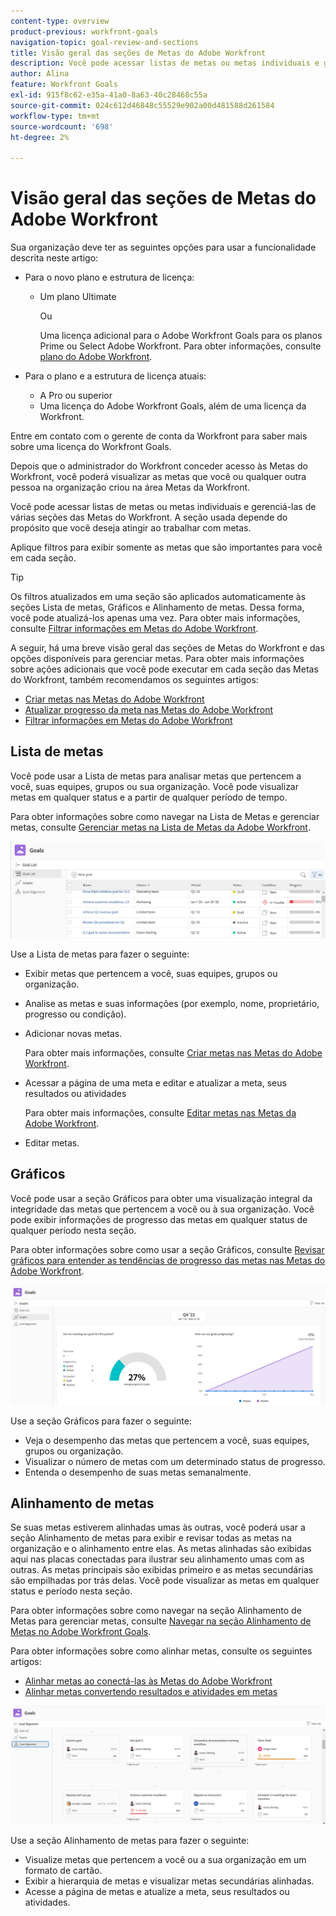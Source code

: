 ```yaml
---
content-type: overview
product-previous: workfront-goals
navigation-topic: goal-review-and-sections
title: Visão geral das seções de Metas do Adobe Workfront
description: Você pode acessar listas de metas ou metas individuais e gerenciá-las de várias seções das Metas do Adobe Workfront. A seção usada depende do propósito que você deseja atingir ao trabalhar com metas.
author: Alina
feature: Workfront Goals
exl-id: 915f8c62-e35a-41a0-8a63-40c28468c55a
source-git-commit: 024c612d46848c55529e902a00d481588d261584
workflow-type: tm+mt
source-wordcount: '698'
ht-degree: 2%

---
```


# Visão geral das seções de Metas do Adobe Workfront

Sua organização deve ter as seguintes opções para usar a funcionalidade descrita neste artigo:

* Para o novo plano e estrutura de licença:

   * Um plano Ultimate

     Ou

     Uma licença adicional para o Adobe Workfront Goals para os planos Prime ou Select Adobe Workfront. Para obter informações, consulte [plano do Adobe Workfront](https://www.workfront.com/plans).

* Para o plano e a estrutura de licença atuais:

   * A Pro ou superior
   * Uma licença do Adobe Workfront Goals, além de uma licença da Workfront.

Entre em contato com o gerente de conta da Workfront para saber mais sobre uma licença do Workfront Goals.

Depois que o administrador do Workfront conceder acesso às Metas do Workfront, você poderá visualizar as metas que você ou qualquer outra pessoa na organização criou na área Metas da Workfront.

Você pode acessar listas de metas ou metas individuais e gerenciá-las de várias seções das Metas do Workfront. A seção usada depende do propósito que você deseja atingir ao trabalhar com metas.

Aplique filtros para exibir somente as metas que são importantes para você em cada seção.

>[!TIP]
>
>Os filtros atualizados em uma seção são aplicados automaticamente às seções Lista de metas, Gráficos e Alinhamento de metas. Dessa forma, você pode atualizá-los apenas uma vez. Para obter mais informações, consulte [Filtrar informações em Metas do Adobe Workfront](../../workfront-goals/goal-management/filter-information-wf-goals.md).

A seguir, há uma breve visão geral das seções de Metas do Workfront e das opções disponíveis para gerenciar metas. Para obter mais informações sobre ações adicionais que você pode executar em cada seção das Metas do Workfront, também recomendamos os seguintes artigos:

* [Criar metas nas Metas do Adobe Workfront](../../workfront-goals/goal-management/create-goals.md)
* [Atualizar progresso da meta nas Metas do Adobe Workfront](../../workfront-goals/goal-review-and-workfront-goals-sections/check-in-goals.md)
* [Filtrar informações em Metas do Adobe Workfront](../../workfront-goals/goal-management/filter-information-wf-goals.md)


## Lista de metas

Você pode usar a Lista de metas para analisar metas que pertencem a você, suas equipes, grupos ou sua organização. Você pode visualizar metas em qualquer status e a partir de qualquer período de tempo.

Para obter informações sobre como navegar na Lista de Metas e gerenciar metas, consulte [Gerenciar metas na Lista de Metas da Adobe Workfront](../../workfront-goals/goal-review-and-workfront-goals-sections/manage-goals-in-goal-list.md).

![](assets/goal-list-unshimmed.png)

Use a Lista de metas para fazer o seguinte:

* Exibir metas que pertencem a você, suas equipes, grupos ou organização.
* Analise as metas e suas informações (por exemplo, nome, proprietário, progresso ou condição).
* Adicionar novas metas.

  Para obter mais informações, consulte [Criar metas nas Metas do Adobe Workfront](../../workfront-goals/goal-management/create-goals.md).

* Acessar a página de uma meta e editar e atualizar a meta, seus resultados ou atividades

  Para obter mais informações, consulte [Editar metas nas Metas da Adobe Workfront](../../workfront-goals/goal-management/edit-goals.md).

* Editar metas.

## Gráficos

Você pode usar a seção Gráficos para obter uma visualização integral da integridade das metas que pertencem a você ou à sua organização. Você pode exibir informações de progresso das metas em qualquer status de qualquer período nesta seção.

Para obter informações sobre como usar a seção Gráficos, consulte [Revisar gráficos para entender as tendências de progresso das metas nas Metas do Adobe Workfront](../../workfront-goals/goal-review-and-workfront-goals-sections/review-goal-graphs.md).

![](assets/graphs-section-unshimmed.png)

Use a seção Gráficos para fazer o seguinte:

* Veja o desempenho das metas que pertencem a você, suas equipes, grupos ou organização.
* Visualizar o número de metas com um determinado status de progresso.
* Entenda o desempenho de suas metas semanalmente.

## Alinhamento de metas

Se suas metas estiverem alinhadas umas às outras, você poderá usar a seção Alinhamento de metas para exibir e revisar todas as metas na organização e o alinhamento entre elas. As metas alinhadas são exibidas aqui nas placas conectadas para ilustrar seu alinhamento umas com as outras. As metas principais são exibidas primeiro e as metas secundárias são empilhadas por trás delas. Você pode visualizar as metas em qualquer status e período nesta seção.

Para obter informações sobre como navegar na seção Alinhamento de Metas para gerenciar metas, consulte [Navegar na seção Alinhamento de Metas no Adobe Workfront Goals](../../workfront-goals/goal-alignment/navigate-goal-alignment-chart.md).

Para obter informações sobre como alinhar metas, consulte os seguintes artigos:

* [Alinhar metas ao conectá-las às Metas do Adobe Workfront](../../workfront-goals/goal-alignment/align-goals-by-connecting-them.md)
* [Alinhar metas convertendo resultados e atividades em metas](../../workfront-goals/goal-alignment/align-goals-by-converting-results-activities.md)

![](assets/goal-alignment-section-unshimmed.png)

Use a seção Alinhamento de metas para fazer o seguinte:

* Visualize metas que pertencem a você ou a sua organização em um formato de cartão.
* Exibir a hierarquia de metas e visualizar metas secundárias alinhadas.
* Acesse a página de metas e atualize a meta, seus resultados ou atividades.

<!--
## Pulse

<span class="preview"> The Pulse section has been removed from the Preview environment and will be removed from Workfront Goals with the 23.1 release. Use the Goal List area to review goals that you or your teams are responsible for.</span> 

You can use the Pulse section to review and request updates to goals that might influence the progress of your goals. These could be your own goals, or goals that belong to your teams, groups, or your organization. You can view goals in any status and from any time period in this section.

>[!TIP]
>
>Only goals that have been checked in on at least once display in the Pulse section.

For information about reviewing goals using the Pulse section, see [Review goals in the Adobe Workfront Goals Pulse section](../../workfront-goals/goal-review-and-workfront-goals-sections/review-goals-in-pulse.md).

![](assets/pulse-section-350x141.png)

Use the Pulse section to do the following:

* View goals that belong to your teams, groups, or organization. 
* Review goal progress and updates, including aligned goals, their results, and activities. 
* Make or ask for updates to a goal by adding a comment. 
* Access the Goal Details panel and edit and update the goal, its results, or activities.
* Add new goals. 
* Check in on goals.

  >[!TIP]
  >
  >Clicking Check in opens the Check-in section in the left panel.

## Check-in

<span class="preview"> The Check-in section has been removed from the Preview environment and will be removed from Workfront Goals with the 23.1 release. Use the Goal List area to review goals that you or your teams are responsible for.</span>

You must have access to Edit Goals in your access level before you can access the Check- in section. For information about granting access to Goals, see  [Grant access to Adobe Workfront Goals](../../administration-and-setup/add-users/configure-and-grant-access/grant-access-goals.md).

You can use the Check-in section to update active goals and any results and activities that you are the owner of. You can primarily view only goals in an Active status in this section. Children goals aligned to active parents also display in the Check-in section, regardless of their status.

>[!IMPORTANT]
>
>* A goal displays in the Check-in section only if it is assigned to you or if it has a result or activity that is assigned to you. 
>* If a goal assigned to you is the child goal of a parent that is not assigned to you and your goal (the child goal) is closed, inactive, or a draft, the parent goal does not display in your Check-in section. 
>

For information about managing goals in the Goal List, see [Manage goals in the Goal List of Adobe Workfront Goals](../../workfront-goals/goal-review-and-workfront-goals-sections/manage-goals-in-goal-list.md).

![](assets/check-in-section-350x143.png)

Use the Check-in section to do the following:

* Review goal progress and updates, including aligned goals, their results, and activities. 
* Update the progress on the results and activities that are assigned to you. For information about updating goals by checking in on them, see [Update goal progress in Adobe Workfront Goals](../../workfront-goals/goal-review-and-workfront-goals-sections/check-in-goals.md).

  >[!IMPORTANT]
  >
  >You can check in only on the results and activities assigned to you in the Check-in section, and not those that are assigned to other entities.

* Add a comment to a goal, then click Post to make or ask for updates to a goal. 
* Access the Goal Details panel and edit and update the goal, its results, or activities.
* Add new goals.
-->
